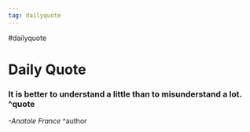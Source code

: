 ```yaml
---
tag: dailyquote
---
```


#dailyquote

# Daily Quote

### It is better to understand a little than to misunderstand a lot. ^quote
*-Anatole France* ^author
